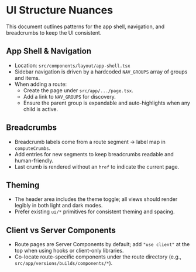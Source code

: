 # UI Structure Nuances

This document outlines patterns for the app shell, navigation, and breadcrumbs to keep the UI consistent.

## App Shell & Navigation

- Location: `src/components/layout/app-shell.tsx`
- Sidebar navigation is driven by a hardcoded `NAV_GROUPS` array of groups and items.
- When adding a route:
  - Create the page under `src/app/.../page.tsx`.
  - Add a link to `NAV_GROUPS` for discovery.
  - Ensure the parent group is expandable and auto-highlights when any child is active.

## Breadcrumbs

- Breadcrumb labels come from a route segment → label map in `computeCrumbs`.
- Add entries for new segments to keep breadcrumbs readable and human-friendly.
- Last crumb is rendered without an `href` to indicate the current page.

## Theming

- The header area includes the theme toggle; all views should render legibly in both light and dark modes.
- Prefer existing `ui/*` primitives for consistent theming and spacing.

## Client vs Server Components

- Route pages are Server Components by default; add `"use client"` at the top when using hooks or client-only libraries.
- Co-locate route-specific components under the route directory (e.g., `src/app/versions/builds/components/*`).

